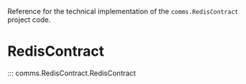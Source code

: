 
Reference for the technical implementation of the
`comms.RedisContract` project code.

# RedisContract
::: comms.RedisContract.RedisContract